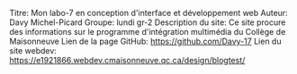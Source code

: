 Titre: Mon labo-7 en conception d'interface et développement web
Auteur: Davy Michel-Picard
Groupe: lundi gr-2
Description du site: Ce site procure des informations sur le programme d'intégration multimédia du Collège de Maisonneuve
Lien de la page GitHub: https://github.com/Davy-17
Lien du site webdev: https://e1921866.webdev.cmaisonneuve.qc.ca/design/blogtest/